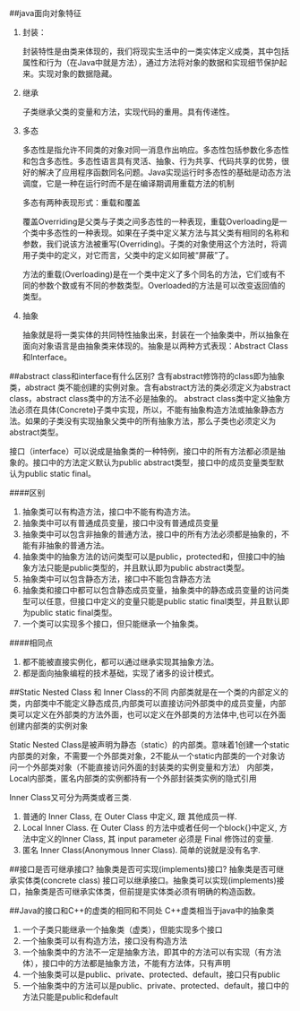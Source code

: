 ##java面向对象特征
1. 封装：

	封装特性是由类来体现的，我们将现实生活中的一类实体定义成类，其中包括属性和行为（在Java中就是方法），通过方法将对象的数据和实现细节保护起来。实现对象的数据隐藏。
2. 继承

	子类继承父类的变量和方法，实现代码的重用。具有传递性。
3. 多态

	多态性是指允许不同类的对象对同一消息作出响应。多态性包括参数化多态性和包含多态性。多态性语言具有灵活、抽象、行为共享、代码共享的优势，很好的解决了应用程序函数同名问题。Java实现运行时多态性的基础是动态方法调度，它是一种在运行时而不是在编译期调用重载方法的机制

	多态有两种表现形式：重载和覆盖

	覆盖Overriding是父类与子类之间多态性的一种表现，重载Overloading是一个类中多态性的一种表现。如果在子类中定义某方法与其父类有相同的名称和参数，我们说该方法被重写(Overriding)。子类的对象使用这个方法时，将调用子类中的定义，对它而言，父类中的定义如同被“屏蔽”了。

	方法的重载(Overloading)是在一个类中定义了多个同名的方法，它们或有不同的参数个数或有不同的参数类型。Overloaded的方法是可以改变返回值的类型。
4. 抽象

	抽象就是将一类实体的共同特性抽象出来，封装在一个抽象类中，所以抽象在面向对象语言是由抽象类来体现的。抽象是以两种方式表现：Abstract Class和Interface。

##abstract class和interface有什么区别?
含有abstract修饰符的class即为抽象类，abstract 类不能创建的实例对象。含有abstract方法的类必须定义为abstract class，abstract class类中的方法不必是抽象的。
abstract class类中定义抽象方法必须在具体(Concrete)子类中实现，所以，不能有抽象构造方法或抽象静态方法。如果的子类没有实现抽象父类中的所有抽象方法，那么子类也必须定义为abstract类型。

接口（interface）可以说成是抽象类的一种特例，接口中的所有方法都必须是抽象的。接口中的方法定义默认为public abstract类型，接口中的成员变量类型默认为public static final。

####区别
1. 抽象类可以有构造方法，接口中不能有构造方法。
2. 抽象类中可以有普通成员变量，接口中没有普通成员变量
3. 抽象类中可以包含非抽象的普通方法，接口中的所有方法必须都是抽象的，不能有非抽象的普通方法。
4. 抽象类中的抽象方法的访问类型可以是public，protected和，但接口中的抽象方法只能是public类型的，并且默认即为public abstract类型。
5. 抽象类中可以包含静态方法，接口中不能包含静态方法
6. 抽象类和接口中都可以包含静态成员变量，抽象类中的静态成员变量的访问类型可以任意，但接口中定义的变量只能是public static final类型，并且默认即为public static final类型。
7. 一个类可以实现多个接口，但只能继承一个抽象类。

####相同点
1. 都不能被直接实例化，都可以通过继承实现其抽象方法。
2. 都是面向抽象编程的技术基础，实现了诸多的设计模式。 

##Static Nested Class 和 Inner Class的不同
内部类就是在一个类的内部定义的类，内部类中不能定义静态成员,内部类可以直接访问外部类中的成员变量，内部类可以定义在外部类的方法外面，也可以定义在外部类的方法体中,也可以在外面创建内部类的实例对象

Static Nested Class是被声明为静态（static）的内部类。意味着1创建一个static内部类的对象，不需要一个外部类对象，2不能从一个static内部类的一个对象访问一个外部类对象（不能直接访问外面的封装类的实例变量和方法）
内部类，Local内部类，匿名内部类的实例都持有一个外部封装类实例的隐式引用

Inner Class又可分为两类或者三类.
 
 1. 普通的 Inner Class, 在 Outer Class 中定义, 跟 其他成员一样.
 2. Local Inner Class. 在 Outer Class 的方法中或者任何一个block{}中定义,
 方法中定义的Inner Class, 其 input parameter 必须是 Final 修饰过的变量.
 3. 匿名 Inner Class(Anonymous Inner Class). 简单的说就是没有名字.
 
##接口是否可继承接口? 抽象类是否可实现(implements)接口? 抽象类是否可继承实体类(concrete class)
接口可以继承接口。抽象类可以实现(implements)接口，抽象类是否可继承实体类，但前提是实体类必须有明确的构造函数。

##Java的接口和C++的虚类的相同和不同处
C++虚类相当于java中的抽象类

1. 一个子类只能继承一个抽象类（虚类），但能实现多个接口
2. 一个抽象类可以有构造方法，接口没有构造方法
3. 一个抽象类中的方法不一定是抽象方法，即其中的方法可以有实现（有方法体），接口中的方法都是抽象方法，不能有方法体，只有声明
4. 一个抽象类可以是public、private、protected、default，接口只有public
5. 一个抽象类中的方法可以是public、private、protected、default，接口中的方法只能是public和default

